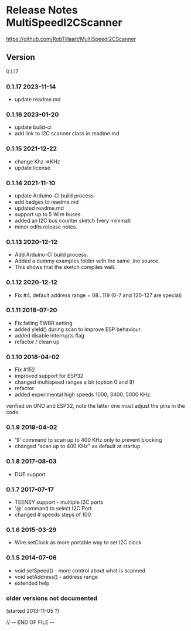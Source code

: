 
# Release Notes MultiSpeedI2CScanner

https://github.com/RobTillaart/MultiSpeedI2CScanner


## Version 

0.1.17


### 0.1.17  2023-11-14
- update readme.md

### 0.1.16  2023-01-20

- update build-ci
- add link to I2C scanner class in readme.md

### 0.1.15  2021-12-22

- change Khz =>KHz
- update license

### 0.1.14  2021-11-10

- update Arduino-CI build process
- add badges to readme.md
- updated readme.md
- support up to 5 Wire buses
- added an I2C bus counter sketch (very minimal)
- minor edits release notes.

### 0.1.13  2020-12-12

- Add Arduino-CI build process.
- Added a dummy examples folder with the same .ino source.
- This shows that the sketch compiles well.

### 0.1.12  2020-12-12

- Fix #4, default address range = 08...119 (0-7 and 120-127 are special)

### 0.1.11  2018-07-20

- Fix failing TWBR setting
- added yield() during scan to improve ESP behaviour.
- added disable interrupts flag
- refactor / clean up

### 0.1.10  2018-04-02

- Fix #152
- improved support for ESP32
- changed multispeed ranges a bit (option 0 and 9)
- refactor
- added experimental high speeds 1000, 3400, 5000 KHz.

verified on UNO and ESP32,
note the latter one must adjust the pins in the code.

### 0.1.9   2018-04-02

- '9' command to scan up to 400 KHz only to prevent blocking
- changed "scan up to 400 KHz" as default at startup

### 0.1.8   2017-08-03

- DUE support

### 0.1.7   2017-07-17

- TEENSY support - multiple I2C ports
- '@' command to select I2C Port
- changed # speeds steps of 100

### 0.1.6   2015-03-29

- Wire.setClock as more portable way to set I2C clock

### 0.1.5   2014-07-06

- void setSpeed()   - more control about what is scanned
- void setAddress() - address range
- extended help

### older versions not documented
(started 2013-11-05 ?)


//  -- END OF FILE --

